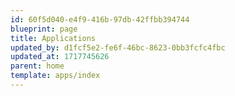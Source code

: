 ```yaml
---
id: 60f5d040-e4f9-416b-97db-42ffbb394744
blueprint: page
title: Applications
updated_by: d1fcf5e2-fe6f-46bc-8623-0bb3fcfc4fbc
updated_at: 1717745626
parent: home
template: apps/index
---
```

